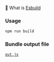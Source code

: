 🚀 What is [Esbuild](https://esbuild.github.io/)

### Usage

```js
npm run build
```

### Bundle output file

[`out.js`](https://github.com/ekaone/Esbuild-bundler/blob/main/out.js)
